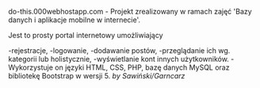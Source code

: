 do-this.000webhostapp.com - Projekt zrealizowany w ramach zajęć 'Bazy danych i aplikacje mobilne w internecie'.

Jest to prosty portal internetowy umożliwiający

-rejestracje,
-logowanie,
-dodawanie postów,
-przeglądanie ich wg. kategorii lub holistycznie,
-wyświetlanie kont innych użytkowników.
-Wykorzystuje on języki HTML, CSS, PHP, bazę danych MySQL oraz bibliotekę Bootstrap w wersji 5.
_by Sawiński/Garncarz_
